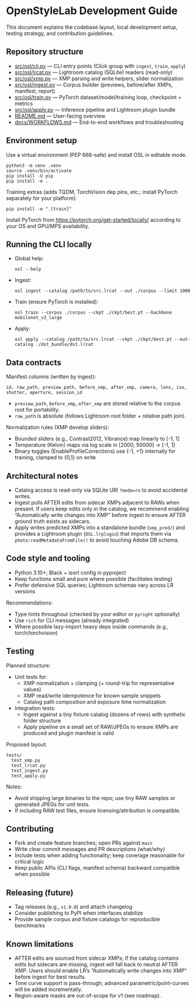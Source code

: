# OpenStyleLab Development Guide

This document explains the codebase layout, local development setup, testing strategy, and contribution guidelines.


## Repository structure

- [src/osl/cli.py](../src/osl/cli.py) — CLI entry points (Click group with `ingest`, `train`, `apply`)
- [src/osl/lrcat.py](../src/osl/lrcat.py) — Lightroom catalog (SQLite) readers (read-only)
- [src/osl/xmp.py](../src/osl/xmp.py) — XMP parsing and write helpers, slider normalization
- [src/osl/ingest.py](../src/osl/ingest.py) — Corpus builder (previews, before/after XMPs, manifest, report)
- [src/osl/train.py](../src/osl/train.py) — PyTorch dataset/model/training loop, checkpoint + metrics
- [src/osl/apply.py](../src/osl/apply.py) — Inference pipeline and Lightroom plugin bundle
- [README.md](../README.md) — User-facing overview
- [docs/WORKFLOWS.md](./WORKFLOWS.md) — End-to-end workflows and troubleshooting


## Environment setup

Use a virtual environment (PEP 668-safe) and install OSL in editable mode.

```
python3 -m venv .venv
source .venv/bin/activate
pip install -U pip
pip install -e .
```

Training extras (adds TQDM, TorchVision dep pins, etc.; install PyTorch separately for your platform):
```
pip install -e ".[train]"
```

Install PyTorch from https://pytorch.org/get-started/locally/ according to your OS and GPU/MPS availability.


## Running the CLI locally

- Global help:
  ```
  osl --help
  ```

- Ingest:
  ```
  osl ingest --catalog /path/to/src.lrcat --out ./corpus --limit 1000
  ```

- Train (ensure PyTorch is installed):
  ```
  osl train --corpus ./corpus --ckpt ./ckpt/best.pt --backbone mobilenet_v3_large
  ```

- Apply:
  ```
  osl apply --catalog /path/to/src.lrcat --ckpt ./ckpt/best.pt --out-catalog ./dst_bundle/dst.lrcat
  ```


## Data contracts

Manifest columns (written by ingest):
```
id, raw_path, preview_path, before_xmp, after_xmp, camera, lens, iso, shutter, aperture, session_id
```

- `preview_path`, `before_xmp`, `after_xmp` are stored relative to the corpus root for portability.
- `raw_path` is absolute (follows Lightroom root folder + relative path join).

Normalization rules (XMP develop sliders):
- Bounded sliders (e.g., Contrast2012, Vibrance) map linearly to [-1, 1]
- Temperature (Kelvin) maps via log scale in [2000, 50000] → [-1, 1]
- Binary toggles (EnableProfileCorrections) use {-1, +1} internally for training, clamped to {0,1} on write


## Architectural notes

- Catalog access is read-only via SQLite URI `?mode=ro` to avoid accidental writes.
- Ingest pulls AFTER edits from sidecar XMPs adjacent to RAWs when present. If users keep edits only in the catalog, we recommend enabling “Automatically write changes into XMP” before ingest to ensure AFTER ground truth exists as sidecars.
- Apply writes predicted XMPs into a standalone bundle (`xmp_pred/`) and provides a Lightroom plugin (`OSL.lrplugin`) that imports them via `photo:readMetadataFromFile()` to avoid touching Adobe DB schema.


## Code style and tooling

- Python 3.10+; Black + isort config in pyproject
- Keep functions small and pure where possible (facilitates testing)
- Prefer defensive SQL queries; Lightroom schemas vary across LR versions

Recommendations:
- Type hints throughout (checked by your editor or `pyright` optionally)
- Use `rich` for CLI messages (already integrated)
- Where possible lazy-import heavy deps inside commands (e.g., torch/torchvision)


## Testing

Planned structure:
- Unit tests for:
  - XMP normalization + clamping (+ round-trip for representative values)
  - XMP read/write idempotence for known sample snippets
  - Catalog path composition and exposure time normalization
- Integration tests:
  - Ingest against a tiny fixture catalog (dozens of rows) with synthetic folder structure
  - Apply pipeline on a small set of RAW/JPEGs to ensure XMPs are produced and plugin manifest is valid

Proposed layout:
```
tests/
  test_xmp.py
  test_lrcat.py
  test_ingest.py
  test_apply.py
```

Notes:
- Avoid shipping large binaries to the repo; use tiny RAW samples or generated JPEGs for unit tests.
- If including RAW test files, ensure licensing/attribution is compatible.


## Contributing

- Fork and create feature branches; open PRs against `main`
- Write clear commit messages and PR descriptions (what/why)
- Include tests when adding functionality; keep coverage reasonable for critical logic
- Keep public APIs (CLI flags, manifest schema) backward compatible when possible


## Releasing (future)

- Tag releases (e.g., `v1.0.0`) and attach changelog
- Consider publishing to PyPI when interfaces stabilize
- Provide sample corpus and fixture catalogs for reproducible benchmarks


## Known limitations

- AFTER edits are sourced from sidecar XMPs; if the catalog contains edits but sidecars are missing, ingest will fall back to neutral AFTER XMP. Users should enable LR’s “Automatically write changes into XMP” before ingest for best results.
- Tone curve support is pass-through; advanced parametric/point-curves will be added incrementally.
- Region-aware masks are out-of-scope for v1 (see roadmap).